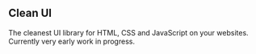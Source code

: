 ## Clean UI
The cleanest UI library for HTML, CSS and JavaScript on your websites. <br>
Currently very early work in progress.
